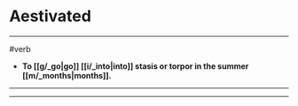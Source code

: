 # Aestivated
---
#verb
- **To [[g/_go|go]] [[i/_into|into]] stasis or torpor in the summer [[m/_months|months]].**
---
---
